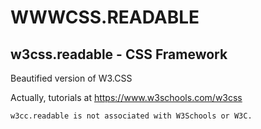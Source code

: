 # WWWCSS.READABLE
## w3css.readable - CSS Framework

Beautified version of W3.CSS

Actually, tutorials at https://www.w3schools.com/w3css



`w3cc.readable is not associated with W3Schools or W3C.`